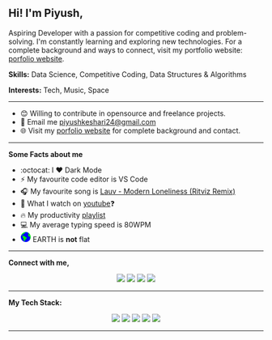 ## Hi! I'm Piyush,

Aspiring Developer with a passion for competitive coding and problem-solving. I'm constantly learning and exploring new technologies. For a complete background and ways to connect, visit my portfolio website: [porfolio website](https://KeshariPiyush24.github.io/).

**Skills:** Data Science, Competitive Coding, Data Structures & Algorithms

**Interests:** Tech, Music, Space

---

- 😊 Willing to contribute in opensource and freelance projects.
- :email: Email me <a href="mailto:piyushkeshari24@gmail.com">piyushkeshari24@gmail.com</a>
- 🌐 Visit my [porfolio website](https://KeshariPiyush24.github.io/) for complete background and contact.

---

**Some Facts about me**

- :octocat: I :heart: Dark Mode
- :zap: My favourite code editor is VS Code
- :headphones: My favourite song is <a href="https://youtu.be/OmF1AY3sO9Q">Lauv - Modern Loneliness (Ritviz Remix)</a>
- :eyes: What I watch on <a href="https://www.youtube.com/channel/UCUuDUW0Y6IQZYDvH1QQBsgA">youtube</a>:question:
- :fire: My productivity <a href="https://www.youtube.com/playlist?list=PL-Nb4b-00lSC7G4DMrT-YxgVtR9MMgsRV">playlist</a>
- :computer: My average typing speed is 80WPM
- <img src="Assets/Earth.gif" height="20px"> EARTH is <b>not</b> flat

---

**Connect with me,**

<p align = "center">
  <a href = "https://insane-banda.github.io/"><img src ="https://img.shields.io/badge/portfolio-web-%23.svg?&style=for-the-badge&logo=&logoColor=white%22"/></a>
  <a href = "https://www.linkedin.com/in/piyush-k-ba3a67134/" target ="_blank"><img src="https://img.shields.io/badge/linkedin-%230077B5.svg?&style=for-the-badge&logo=linkedin&logoColor=white"/></a>
  <a href = "https://www.instagram.com/insane_banda/" target ="_blank"><img src = "https://img.shields.io/badge/instagram-%23E4405F.svg?&style=for-the-badge&logo=instagram&logoColor=white"/></a>
  <img src="https://komarev.com/ghpvc/?username=insane-banda&color=blue&style=flat&label=PROFILE+VIEWS"/a>
</p>

---

**My Tech Stack:**

<p align = "center">
  <img src="https://img.shields.io/badge/java%20-%23DA2307.svg?&style=for-the-badge&logo=Java&logoColor=white"/> 
  <img src="https://img.shields.io/badge/markdown-%23000000.svg?&style=for-the-badge&logo=markdown&logoColor=white"/> 
  <img src="https://img.shields.io/badge/git%20-%23F05033.svg?&style=for-the-badge&logo=git&logoColor=white"/> 
  <img src="https://img.shields.io/badge/AWS%20-%23FF9900.svg?&style=for-the-badge&logo=amazon-aws&logoColor=white"/>
  <img src="https://img.shields.io/badge/SQL%20-%234479A1.svg?&style=for-the-badge&logo=MySQL&logoColor=white"/>
</p>

<hr>
